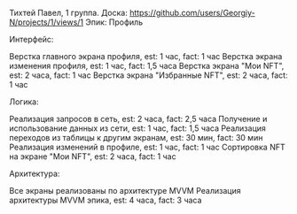 Тихтей Павел, 1 группа. 
Доска: https://github.com/users/Georgiy-N/projects/1/views/1
Эпик: Профиль

Интерфейс:

Верстка главного экрана профиля, est: 1 час, fact: 1 час
Верстка экрана изменения профиля, est: 1 час, fact: 1,5 часа
Верстка экрана "Мои NFT", est: 2 часа, fact: 1 час
Верстка экрана "Избранные NFT", est: 2 часа, fact: 1 час

Логика:

Реализация запросов в сеть, est: 2 часа, fact: 2,5 часа
Получение и использование данных из сети, est: 1 час, fact: 1,5 часа 
Реализация переходов из таблицы к другим экранам, est: 30 мин, fact: 30 мин
Реализация изменений в профиле, est: 1 час, fact: 1 час
Сортировка NFT на экране "Мои NFT", est: 2 часа, fact: 1 час

Архитектура:

Все экраны реализованы по архитектуре MVVM
Реализация архитектуры MVVM эпика, est: 4 часа, fact: 3 часа
